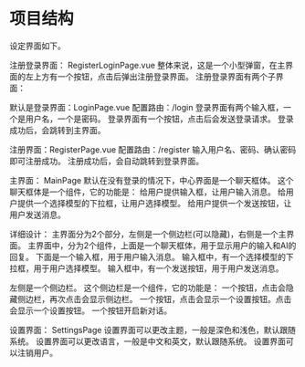 # 项目结构

设定界面如下。

注册登录界面：
RegisterLoginPage.vue
整体来说，这是一个小型弹窗，在主界面的左上方有一个按钮，点击后弹出注册登录界面。
注册登录界面有两个子界面：

默认是登录界面：LoginPage.vue
配置路由：/login
登录界面有两个输入框，一个是用户名，一个是密码。
登录界面有一个按钮，点击后会发送登录请求。
登录成功后，会跳转到主界面。

注册界面：RegisterPage.vue
配置路由：/register
输入用户名、密码、确认密码即可注册成功。
注册成功后，会自动跳转到登录界面。

主界面：
MainPage
默认在没有登录的情况下，中心界面是一个聊天框体。
这个聊天框体是一个组件，它的功能是：
给用户提供输入框，让用户输入消息。
给用户提供一个选择模型的下拉框，让用户选择模型。
给用户提供一个发送按钮，让用户发送消息。

详细设计：
主界面分为2个部分，左侧是一个侧边栏(可以隐藏)，右侧是一个主界面。
主界面中，分为2个组件，上面是一个聊天框体，用于显示用户的输入和AI的回复。
下面是一个输入框，用于用户输入消息。
输入框中，有一个选择模型的下拉框，用于用户选择模型。
输入框中，有一个发送按钮，用于用户发送消息。





左侧是一个侧边栏。
这个侧边栏是一个组件，它的功能是：
一个按钮，点击会隐藏侧边栏，再次点击会显示侧边栏。
一个按钮，点击会显示一个设置按钮。点击会显示一个设置按钮。
一个按钮开启新对话。

设置界面：
SettingsPage
设置界面可以更改主题，一般是深色和浅色，默认跟随系统。
设置界面可以更改语言，一般是中文和英文，默认跟随系统。
设置界面可以注销用户。

